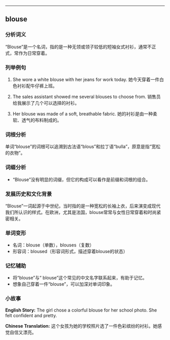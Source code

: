 
---------------
## blouse
### 分析词义
“Blouse”是一个名词，指的是一种无领或领子较低的短袖女式衬衫，通常不正式，常作为日常穿着。

### 列举例句
1. She wore a white blouse with her jeans for work today.
   她今天穿着一件白色衬衫配牛仔裤上班。

2. The sales assistant showed me several blouses to choose from.
   销售员给我展示了几个可以选择的衬衫。

3. Her blouse was made of a soft, breathable fabric.
   她的衬衫是由一种柔软、透气的布料制成的。

### 词根分析
单词“blouse”的词根可以追溯到古法语“blous”和拉丁语“bulla”，原意是指“宽松的衣物”。

### 词缀分析
- “Blouse”没有明显的词缀，但它的构成可以看作是前缀和词根的组合。

### 发展历史和文化背景
“Blouse”一词起源于中世纪，当时指的是一种宽松的长袖上衣，后来演变成现代我们所认识的样式。在欧洲，尤其是法国，blouse常常与女性日常穿着和时尚紧密相关。

### 单词变形
- 名词：blouse（单数），blouses（复数）
- 形容词：bloused（形容词形式，描述穿着blouse的状态）

### 记忆辅助
- 将“blouse”与“ blouse”这个常见的中文名字联系起来，有助于记忆。
- 想象自己穿着一件“blouse”，可以加深对单词印象。

### 小故事
**English Story:**
The girl chose a colorful blouse for her school photo. She felt confident and pretty.

**Chinese Translation:**
这个女孩为她的学校照片选了一件色彩缤纷的衬衫。她感觉自信又漂亮。

